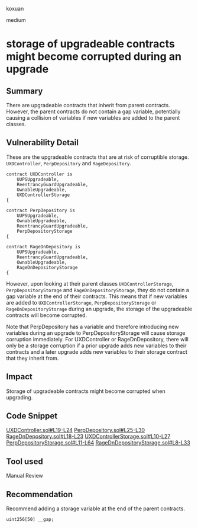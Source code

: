 koxuan

medium

# storage of upgradeable contracts might become corrupted during an upgrade

## Summary
There are upgradeable contracts that inherit from parent contracts. However, the parent contracts do not contain a gap variable, potentially causing a collision of variables if new variables are added to the parent classes.

## Vulnerability Detail

These are the upgradeable contracts that are at risk of corruptible storage. `UXDController`, `PerpDepository` and `RageDepository`. 

```solidity
contract UXDController is
    UUPSUpgradeable,
    ReentrancyGuardUpgradeable,
    OwnableUpgradeable,
    UXDControllerStorage
{
```

```solidity
contract PerpDepository is
    UUPSUpgradeable,
    OwnableUpgradeable,
    ReentrancyGuardUpgradeable,
    PerpDepositoryStorage
{
```

```solidity
contract RageDnDepository is
    UUPSUpgradeable,
    ReentrancyGuardUpgradeable,
    OwnableUpgradeable,
    RageDnDepositoryStorage
{
```

However, upon looking at their parent classes `UXDControllerStorage`, `PerpDepositoryStorage` and `RageDnDepositoryStorage`, they do not contain a gap variable at the end of their contracts. This means that if new variables are added to `UXDControllerStorage`, `PerpDepositoryStorage` or `RageDnDepositoryStorage` during an upgrade,  the storage of the upgradeable contracts will become corrupted.

Note that PerpDepository has a variable and therefore introducing new variables during an upgrade to PerpDepositoryStorage will cause storage corruption immediately. For UXDController or RageDnDepository, there will only be a storage corruption if a prior upgrade adds new variables to their contracts and a later upgrade adds new variables to their storage contract that they inherit from.

 




## Impact
Storage of upgradeable contracts might become corrupted when upgrading.

## Code Snippet
[UXDController.sol#L19-L24](https://github.com/sherlock-audit/2023-01-uxd/blob/main/contracts/core/UXDController.sol#L19-L24)
[PerpDepository.sol#L25-L30](https://github.com/sherlock-audit/2023-01-uxd/blob/main/contracts/integrations/perp/PerpDepository.sol#L25-L30)
[RageDnDepository.sol#L18-L23](https://github.com/sherlock-audit/2023-01-uxd/blob/main/contracts/integrations/rage-trade/RageDnDepository.sol#L18-L23)
[UXDControllerStorage.sol#L10-L27](https://github.com/sherlock-audit/2023-01-uxd/blob/main/contracts/core/UXDControllerStorage.sol#L10-L27)
[PerpDepositoryStorage.sol#L11-L64](https://github.com/sherlock-audit/2023-01-uxd/blob/main/contracts/integrations/perp/PerpDepositoryStorage.sol#L11-L64)
[RageDnDepositoryStorage.sol#L8-L33](https://github.com/sherlock-audit/2023-01-uxd/blob/main/contracts/integrations/rage-trade/RageDnDepositoryStorage.sol#L8-L33)


## Tool used

Manual Review

## Recommendation

Recommend adding a storage variable at the end of the parent contracts.

```solidity
uint256[50] __gap;
```

